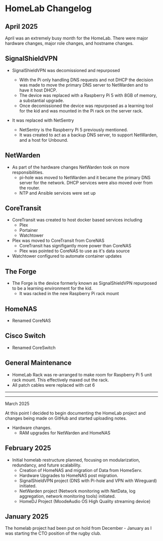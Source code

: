 # HomeLab Changelog


## April 2025

April was an extremely busy month for the HomeLab. There were major hardware changes, major role changes, and hostname changes.

## SignalShieldVPN

- SignalShieldVPN was decomissioned and repurposed
  - With the Pi only handling DNS requests and not DHCP the decision was made to move the primary DNS server to NetWarden and to have it host DHCP.
  - The device was replaced with a Raspberry Pi 5 with 8GB of memory, a substantial upgrade.
  - Once decomissioned the device was repurposed as a learning tool for the kid and was mounted in the Pi rack on the server rack.

- It was replaced with NetSentry
  - NetSentry is the Raspberry Pi 5 previously mentioned.
  - It was created to act as a backup DNS server, to support NetWarden, and a host for Unbound.
  
## NetWarden

- As part of the hardware changes NetWarden took on more responsibilities.
  - pi-hole was moved to NetWarden and it became the primary DNS server for the network. DHCP services were also moved over from the router.
  - NTP and Ansible services were set up
    
## CoreTransit

- CoreTransit was created to host docker based services including
  - Plex
  - Portainer
  - Watchtower
- Plex was moved to CoreTransit from CoreNAS
  - CoreTransit has signifigantly more power than CoreNAS
  - Plex was pointed to CoreNAS to use as it's data source
- Watchtower configured to automate container updates
     

## The Forge

- The Forge is the device formerly known as SignalShieldVPN repurposed to be a learning environment for the kid.
  - It was racked in the new Raspberry Pi rack mount
    
## HomeNAS

- Renamed CoreNAS

## Cisco Switch

- Renamed CoreSwitch

## General Maintenance

- HomeLab Rack was re-arranged to make room for Raspberry Pi 5 unit rack mount. This effectively maxed out the rack.
- All patch cables were replaced with cat 6

---
---

March 2025

At this point I decided to begin documenting the HomeLab project and changes being made on GitHub and started uploading notes. 

- Hardware changes.
  - RAM upgrades for NetWarden and HomeNAS
   

## February 2025



- Initial homelab restructure planned, focusing on modularization, redundancy, and future scalability.
  - Creation of HomeNAS and migration of Data from HomeServ.
  - Hardware Upgrades to HomeNAS post migration.
  - SignalShieldVPN project (DNS with Pi-hole and VPN with Wireguard) initiated.
  - NetWarden project (Network monitoring with NetData, log aggregation, network monitoring tools) initiated.
  - HomeDJ Project (MoodeAudio OS High Quality streaming device)

## January 2025

The homelab project had been put on hold from December - January as I was starting the CTO position of the rugby club.  
